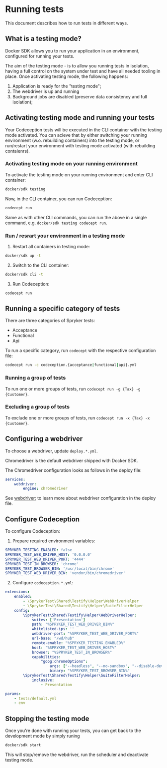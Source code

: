 # Running tests

This document describes how to run tests in different ways.

## What is a testing mode?

Docker SDK allows you to run your application in an environment, configured for running your tests.

The aim of the testing mode - is to allow you running tests in isolation, having a full control on the system under test and have all needed tooling in place. Once activating testing mode, the following happens:
1. Application is ready for the "testing mode";
2. The webdriver is up and running
3. Background jobs are disabled (preserve data consistency and full isolation);


## Activating testing mode and running your tests

Your Codeception tests will be executed in the CLI container with the testing mode activated. You can acieve that by either switching your running environment (w.o. rebuilding containers) into the testing mode, or run/restart your environment with testing mode activated (with rebuilding contaienrs).

### Activating testing mode on your running environment

To activate the testing mode on your running environment and enter CLI container:
```bash
docker/sdk testing
```

Now, in the CLI container, you can run Codeception:
```bash
codecept run
```
Same as with other CLI commands, you can run the above in a single command, e.g. `docker/sdk testing codecept run`.

### Run / resrart your environment in a testing mode

1. Restart all containers in testing mode:

```bash
docker/sdk up -t
```
2. Switch to the CLI container:
```bash
docker/sdk cli -t
```
3. Run Codeception:
```bash
codecept run
```


## Running a specific category of tests

There are three categories of Spryker tests:
* Acceptance
* Functional
* Api

To run a specific category, run `codecept` with the respective configuration file:
```bash
codecept run -c codeception.{acceptance|functional|api}.yml
```

### Running a group of tests

To run one or more groups of tests, run `codecept run -g {Tax} -g {Customer}`.

### Excluding a group of tests

To exclude one or more groups of tests, run `codecept run -x {Tax} -x {Customer}`.


## Configuring a webdriver

To choose a webdriver, update `deploy.*.yml`.

Chromedriver is the default webdriver shipped with Docker SDK.

The Chromedriver configuration looks as follows in the deploy file:
```yaml
services:
    webdriver:
        engine: chromedriver
```        

See [webdriver:](99-deploy.file.reference.v1.md#webdriver-) to learn more about webdriver configuration in the deploy file.

## Configure Codeception

To configure Codeception:

1. Prepare required environment variables:
```yaml
SPRYKER_TESTING_ENABLED: false
SPRYKER_TEST_WEB_DRIVER_HOST: '0.0.0.0'
SPRYKER_TEST_WEB_DRIVER_PORT: '4444'
SPRYKER_TEST_IN_BROWSER: 'chrome'
SPRYKER_TEST_BROWSER_BIN: '/usr/local/bin/chrome'
SPRYKER_TEST_WEB_DRIVER_BIN: 'vendor/bin/chromedriver'
```

2. Configure `codeception.*.yml`:
```yaml
extensions:
    enabled:
        - \SprykerTest\Shared\Testify\Helper\WebDriverHelper
        - \SprykerTest\Shared\Testify\Helper\SuiteFilterHelper
    config:
        \SprykerTest\Shared\Testify\Helper\WebDriverHelper:
            suites: ['Presentation']
            path: "%SPRYKER_TEST_WEB_DRIVER_BIN%"
            whitelisted-ips: ''
            webdriver-port: "%SPRYKER_TEST_WEB_DRIVER_PORT%"
            url-base: "/wd/hub"
            remote-enable: "%SPRYKER_TESTING_ENABLED%"
            host: "%SPRYKER_TEST_WEB_DRIVER_HOST%"
            browser: "%SPRYKER_TEST_IN_BROWSER%"
            capabilities:
                "goog:chromeOptions":
                    args: ["--headless", "--no-sandbox", "--disable-dev-shm-usage"]
                    binary: "%SPRYKER_TEST_BROWSER_BIN%"
        \SprykerTest\Shared\Testify\Helper\SuiteFilterHelper:
            inclusive:
                - Presentation

params:
    - tests/default.yml
    - env
```

## Stopping the testing mode

Once you're done with running your tests, you can get back to the development mode by simply runing

```bash
docker/sdk start
```

This will stop/remove the webdriver, run the scheduler and deactivate testing mode.
